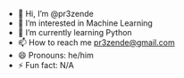 - 👋 Hi, I’m @pr3zende
- 👀 I’m interested in Machine Learning
- 🌱 I’m currently learning Python
- 📫 How to reach me pr3zende@gmail.com
- 😄 Pronouns: he/him
- ⚡ Fun fact: N/A

<!---
pr3zende/pr3zende is a ✨ special ✨ repository because its `README.md` (this file) appears on your GitHub profile.
You can click the Preview link to take a look at your changes.
--->

